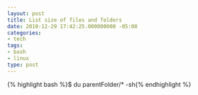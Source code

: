 ```yaml
---
layout: post
title: List size of files and folders
date: 2010-12-29 17:42:25.000000000 -05:00
categories:
- tech
tags:
- bash
- linux
type: post
---
```

{% highlight bash %}$ du parentFolder/* -sh{% endhighlight %}

